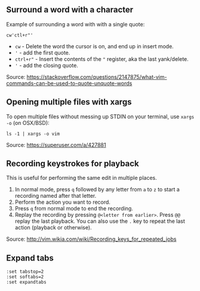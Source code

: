 ## Surround a word with a character

Example of surrounding a word with with a single quote:

```
cw'ctl+r"'
```

* `cw` - Delete the word the cursor is on, and end up in insert mode.
* `'` - add the first quote.
* `ctrl+r"` - Insert the contents of the `"` register, aka the last yank/delete.
* `'` - add the closing quote.

Source: https://stackoverflow.com/questions/2147875/what-vim-commands-can-be-used-to-quote-unquote-words

## Opening multiple files with xargs

To open multiple files without messing up STDIN on your terminal, use `xargs -o` (on OSX/BSD):

```
ls -1 | xargs -o vim
```

Source: https://superuser.com/a/427881

## Recording keystrokes for playback

This is useful for performing the same edit in multiple places.

1. In normal mode, press `q` followed by any letter from `a` to `z` to start a recording named after that letter.
2. Perform the action you want to record.
3. Press `q` from normal mode to end the recording.
4. Replay the recording by pressing `@<letter from earlier>`. Press `@@` replay the last playback. You can also use the `.` key to repeat the last action (playback or otherwise).

Source: http://vim.wikia.com/wiki/Recording_keys_for_repeated_jobs

## Expand tabs

```
:set tabstop=2
:set softabs=2
:set expandtabs
```
